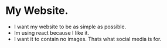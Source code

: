 # My Website.

- I want my website to be as simple as possible. 
- Im using react because I like it.
- I want it to contain no images. Thats what social media is for.
